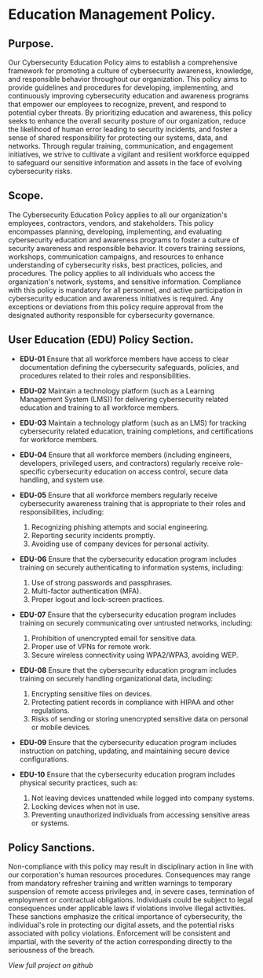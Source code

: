 # Education Management Policy.  


## Purpose. 


Our Cybersecurity Education Policy aims to establish a comprehensive framework for
promoting a culture of cybersecurity awareness, knowledge, and responsible behavior
throughout our organization. This policy aims to provide guidelines and procedures for
developing, implementing, and continuously improving cybersecurity education and
awareness programs that empower our employees to recognize, prevent, and respond
to potential cyber threats. By prioritizing education and awareness, this policy seeks to
enhance the overall security posture of our organization, reduce the likelihood of human
error leading to security incidents, and foster a sense of shared responsibility for
protecting our systems, data, and networks. Through regular training, communication,
and engagement initiatives, we strive to cultivate a vigilant and resilient workforce
equipped to safeguard our sensitive information and assets in the face of evolving
cybersecurity risks.


## Scope.  


The Cybersecurity Education Policy applies to all our organization's employees,
contractors, vendors, and stakeholders. This policy encompasses planning, developing,
implementing, and evaluating cybersecurity education and awareness programs to
foster a culture of security awareness and responsible behavior. It covers training
sessions, workshops, communication campaigns, and resources to enhance
understanding of cybersecurity risks, best practices, policies, and procedures. The
policy applies to all individuals who access the organization's network, systems, and
sensitive information. Compliance with this policy is mandatory for all personnel, and
active participation in cybersecurity education and awareness initiatives is required. Any
exceptions or deviations from this policy require approval from the designated authority
responsible for cybersecurity governance.  



## User Education (EDU) Policy Section.  


- **EDU-01**  Ensure that all workforce members have access to clear documentation defining the cybersecurity safeguards, policies, and procedures related to their roles and responsibilities.  
- **EDU-02**  Maintain a technology platform (such as a Learning Management System (LMS)) for delivering cybersecurity related education and training to all workforce members.    
- **EDU-03** Maintain a technology platform (such as an LMS) for tracking cybersecurity related education, training completions, and certifications for workforce members.    
- **EDU-04**  Ensure that all workforce members (including engineers, developers, privileged users, and contractors) regularly receive role-specific cybersecurity education on access control, secure data handling, and system use.  
- **EDU-05**  Ensure that all workforce members regularly receive cybersecurity awareness training that is appropriate to their roles and responsibilities, including:  

    1. Recognizing phishing attempts and social engineering.  
    2. Reporting security incidents promptly.  
    3. Avoiding use of company devices for personal activity.  


- **EDU-06**  Ensure that the cybersecurity education program includes training on securely authenticating to information systems, including:  


    1. Use of strong passwords and passphrases.  
    2. Multi-factor authentication (MFA).  
    3. Proper logout and lock-screen practices.  


- **EDU-07**  Ensure that the cybersecurity education program includes training on securely communicating over untrusted networks, including: 


    1. Prohibition of unencrypted email for sensitive data.  
    2. Proper use of VPNs for remote work.  
    3. Secure wireless connectivity using WPA2/WPA3, avoiding WEP.  


- **EDU-08**  Ensure that the cybersecurity education program includes training on securely handling organizational data, including:  

    1. Encrypting sensitive files on devices.  
    2. Protecting patient records in compliance with HIPAA and other regulations.  
    3. Risks of sending or storing unencrypted sensitive data on personal or mobile devices.  


- **EDU-09**  Ensure that the cybersecurity education program includes instruction on patching, updating, and maintaining secure device configurations.  
- **EDU-10**  Ensure that the cybersecurity education program includes physical security practices, such as:  


    1. Not leaving devices unattended while logged into company systems.  
    2. Locking devices when not in use.  
    3. Preventing unauthorized individuals from accessing sensitive areas or systems.   

## Policy Sanctions.  


Non-compliance with this policy may result in disciplinary action in line with our
corporation's human resources procedures. Consequences may range from mandatory
refresher training and written warnings to temporary suspension of remote access
privileges and, in severe cases, termination of employment or contractual obligations.
Individuals could be subject to legal consequences under applicable laws if violations
involve illegal activities. These sanctions emphasize the critical importance of
cybersecurity, the individual's role in protecting our digital assets, and the potential risks associated with policy violations. Enforcement will be consistent and impartial, with the severity of the action corresponding directly to the seriousness of the breach.    


*View full project on github*
